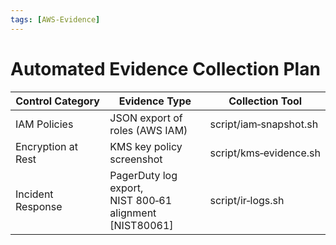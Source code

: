 ```yaml
---
tags: [AWS‑Evidence]
---
```

# Automated Evidence Collection Plan
| Control Category | Evidence Type | Collection Tool |
|------------------|--------------|-----------------|
| IAM Policies | JSON export of roles (AWS IAM) | script/iam‑snapshot.sh |
| Encryption at Rest | KMS key policy screenshot | script/kms‑evidence.sh |
| Incident Response | PagerDuty log export, NIST 800‑61 alignment [NIST80061] | script/ir‑logs.sh |
